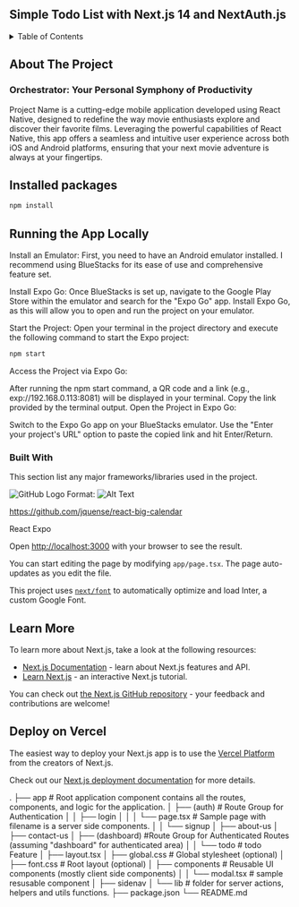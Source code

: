 ## Simple Todo List with Next.js 14 and NextAuth.js

<a name="readme-top"></a>

<!-- TABLE OF CONTENTS -->
<details>
  <summary>Table of Contents</summary>
  <ol>
    <li>
      <a href="#about-the-project">About The Project</a>
      <ul>
        <li><a href="#built-with">Built With</a></li>
      </ul>
    </li>
    <li>
      <a href="#getting-started">Getting Started</a>
      <ul>
        <li><a href="#prerequisites">Prerequisites</a></li>
        <li><a href="#installation">Installation</a></li>
      </ul>
    </li>
    <li><a href="#usage">Usage</a></li>
    <li><a href="#roadmap">Roadmap</a></li>
    <li><a href="#contributing">Contributing</a></li>
    <li><a href="#license">License</a></li>
    <li><a href="#contact">Contact</a></li>
    <li><a href="#acknowledgments">Acknowledgments</a></li>
  </ol>
</details>

<!-- ABOUT THE PROJECT -->

## About The Project

### Orchestrator: Your Personal Symphony of Productivity

Project Name is a cutting-edge mobile application developed using React Native, designed to redefine the way movie enthusiasts explore and discover their favorite films. Leveraging the powerful capabilities of React Native, this app offers a seamless and intuitive user experience across both iOS and Android platforms, ensuring that your next movie adventure is always at your fingertips.

## Installed packages

```bash
npm install 
```

## Running the App Locally
Install an Emulator: First, you need to have an Android emulator installed. I recommend using BlueStacks for its ease of use and comprehensive feature set.

Install Expo Go: Once BlueStacks is set up, navigate to the Google Play Store within the emulator and search for the "Expo Go" app. Install Expo Go, as this will allow you to open and run the project on your emulator.

Start the Project: Open your terminal in the project directory and execute the following command to start the Expo project:

```bash
npm start 
```
Access the Project via Expo Go:

After running the npm start command, a QR code and a link (e.g., exp://192.168.0.113:8081) will be displayed in your terminal.
Copy the link provided by the terminal output.
Open the Project in Expo Go:

Switch to the Expo Go app on your BlueStacks emulator.
Use the "Enter your project's URL" option to paste the copied link and hit Enter/Return.

### Built With

This section list any major frameworks/libraries used in the project.

![GitHub Logo](https://d1m75rqqgidzqn.cloudfront.net/images/logo.png) Format: ![Alt Text](url) 

https://github.com/jquense/react-big-calendar

React Expo



Open [http://localhost:3000](http://localhost:3000) with your browser to see the result.

You can start editing the page by modifying `app/page.tsx`. The page auto-updates as you edit the file.

This project uses [`next/font`](https://nextjs.org/docs/basic-features/font-optimization) to automatically optimize and load Inter, a custom Google Font.

## Learn More

To learn more about Next.js, take a look at the following resources:

- [Next.js Documentation](https://nextjs.org/docs) - learn about Next.js features and API.
- [Learn Next.js](https://nextjs.org/learn) - an interactive Next.js tutorial.

You can check out [the Next.js GitHub repository](https://github.com/vercel/next.js/) - your feedback and contributions are welcome!

## Deploy on Vercel

The easiest way to deploy your Next.js app is to use the [Vercel Platform](https://vercel.com/new?utm_medium=default-template&filter=next.js&utm_source=create-next-app&utm_campaign=create-next-app-readme) from the creators of Next.js.

Check out our [Next.js deployment documentation](https://nextjs.org/docs/deployment) for more details.

.
├── app # Root application component contains all the routes, components, and logic for the application.
│ ├── (auth) # Route Group for Authentication
│ │ ├── login
│ │ │ └── page.tsx # Sample page with filename is a server side components.
│ │ └── signup
│ ├── about-us
│ ├── contact-us
│ ├── (dashboard) #Route Group for Authenticated Routes (assuming "dashboard" for authenticated area)
│ │ └── todo # todo Feature
│ ├── layout.tsx
│ ├── global.css # Global stylesheet (optional)
│ ├── font.css # Root layout (optional)
│ ├── components # Reusable UI components (mostly client side components)
│ │ └── modal.tsx # sample resusable component
│ ├── sidenav
│ └── lib # folder for server actions, helpers and utils functions.
├── package.json
└── README.md
